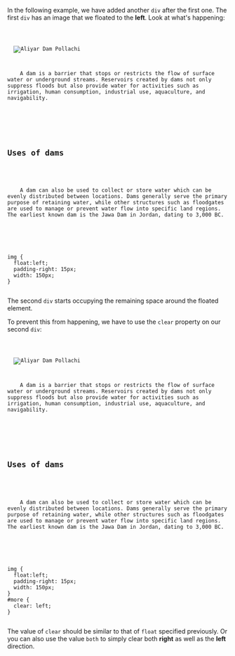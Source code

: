 In the following example, we have
added another `div` after the first one.
The first `div` has an image that we floated
to the **left**. Look at what's happening:

<codeblock language="css" type="lesson">
<code>
<panel language="html">
<div id="intro">
  <img src="aliyar-dam-pollachi.jpg" alt="Aliyar Dam Pollachi">
  <p>
    A dam is a barrier that stops or restricts the flow of surface water or underground streams. Reservoirs created by dams not only suppress floods but also provide water for activities such as irrigation, human consumption, industrial use, aquaculture, and navigability.
  </p>
</div>
<div id="more">
  <h2>Uses of dams</h2>
  <p>
    A dam can also be used to collect or store water which can be evenly distributed between locations. Dams generally serve the primary purpose of retaining water, while other structures such as floodgates are used to manage or prevent water flow into specific land regions. The earliest known dam is the Jawa Dam in Jordan, dating to 3,000 BC.
  </p>
</div>
</panel>
<panel language="css">
img {
  float:left;
  padding-right: 15px;
  width: 150px;
}
</panel>
</code>
</codeblock>

The second `div` starts
occupying the remaining space
around the floated element.

To prevent this from happening,
we have to use the `clear`
property on our second `div`:

<codeblock language="css" type="lesson">
<code>
<panel language="html">
<div id="intro">
  <img src="aliyar-dam-pollachi.jpg" alt="Aliyar Dam Pollachi">
  <p>
    A dam is a barrier that stops or restricts the flow of surface water or underground streams. Reservoirs created by dams not only suppress floods but also provide water for activities such as irrigation, human consumption, industrial use, aquaculture, and navigability.
  </p>
</div>
<div id="more">
  <h2>Uses of dams</h2>
  <p>
    A dam can also be used to collect or store water which can be evenly distributed between locations. Dams generally serve the primary purpose of retaining water, while other structures such as floodgates are used to manage or prevent water flow into specific land regions. The earliest known dam is the Jawa Dam in Jordan, dating to 3,000 BC.
  </p>
</div>
</panel>
<panel language="css">
img {
  float:left;
  padding-right: 15px;
  width: 150px;
}
#more {
  clear: left;
}
</panel>
</code>
</codeblock>

The value of `clear` should be
similar to that of `float` specified
previously. Or you can also use
the value `both` to simply clear
both **right** as well as the **left** direction.